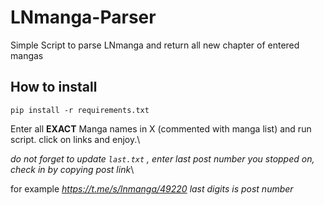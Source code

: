 # LNmanga-Parser
Simple Script to parse LNmanga and return all new chapter of entered mangas

## How to install

```
pip install -r requirements.txt
```

Enter all **EXACT** Manga names in X (commented with manga list) 
and run script.
click on links and enjoy.\

*do not forget to update `last.txt` , enter last post number you stopped on, check in by copying post link*\

for example
*https://t.me/s/lnmanga/49220 last digits is post number*
